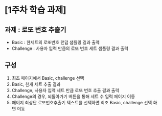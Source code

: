 # [1주차 학습 과제]
## 과제 : 로또 번호 추출기 

* Basic : 한세트의 로또번호 랜덤 샘플링 결과 출력
* Challenge : 사용자 입력 만큼의 로또 번호 세트 샘플링 결과 출력

## 구성
1. 최초 페이지에서 Basic, challenge 선택
2. Basic, 한개 세트 추출 결과
3. Challenge, 사용자 입력 세트 만큼 로또 번호 추출 결과 출력
4. Challenge의 경우, 되돌아가기 버튼을 통해 세트 수 입력 페이지 이동
5. 페이지 최상단 로또번호추출기 텍스트를 선택하면 최초 Basic, challenge 선택 화면 이동 